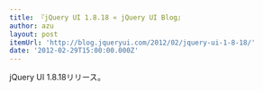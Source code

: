 ```yaml
---
title: 『jQuery UI 1.8.18 « jQuery UI Blog』
author: azu
layout: post
itemUrl: 'http://blog.jqueryui.com/2012/02/jquery-ui-1-8-18/'
date: '2012-02-29T15:00:00.000Z'
---
```

jQuery UI 1.8.18リリース。


